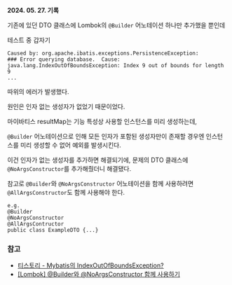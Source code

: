 **2024. 05. 27. 기록**

기존에 있던 DTO 클래스에 Lombok의 `@Builder` 어노테이션 하나만 추가했을 뿐인데

테스트 중 갑자기
```
Caused by: org.apache.ibatis.exceptions.PersistenceException:
### Error querying database.  Cause: java.lang.IndexOutOfBoundsException: Index 9 out of bounds for length 9
...
```
따위의 에러가 발생했다.

원인은 인자 없는 생성자가 없었기 때문이었다.

마이바티스 resultMap는 기능 특성상 사용할 인스턴스를 미리 생성하는데,

`@Builder` 어노테이션으로 인해 모든 인자가 포함된 생성자만이 존재할 경우엔 인스턴스를 미리 생성할 수 없어 예외를 발생시킨다.

이건 인자가 없는 생성자를 추가하면 해결되기에, 문제의 DTO 클래스에 `@NoArgsConstructor`를 추가해줬더니 해결됐다.


참고로 `@Builder`와 `@NoArgsConstructor` 어노테이션을 함께 사용하려면 `@AllArgsConstructor`도 함께 사용해야 한다.

```
e.g.
@Builder
@NoArgsConstructor
@AllArgsContructor
public class ExampleDTO {...}
```

### 참고
* [티스토리 - Mybatis의 IndexOutOfBoundsException?](https://lob-dev.tistory.com/35)
* [[Lombok] @Builder와 @NoArgsConstructor 함께 사용하기](https://blog.leocat.kr/notes/2018/09/02/lombok-using-builder-and-noargsconstructor-together)
